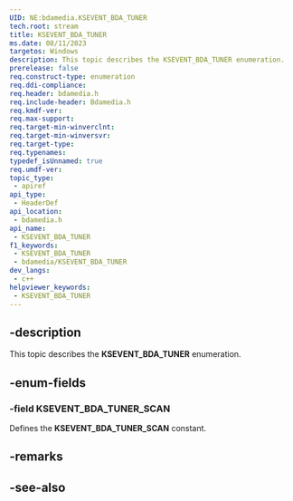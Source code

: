 ```yaml
---
UID: NE:bdamedia.KSEVENT_BDA_TUNER
tech.root: stream
title: KSEVENT_BDA_TUNER
ms.date: 08/11/2023
targetos: Windows
description: This topic describes the KSEVENT_BDA_TUNER enumeration.
prerelease: false
req.construct-type: enumeration
req.ddi-compliance: 
req.header: bdamedia.h
req.include-header: Bdamedia.h
req.kmdf-ver: 
req.max-support: 
req.target-min-winverclnt: 
req.target-min-winversvr: 
req.target-type: 
req.typenames: 
typedef_isUnnamed: true
req.umdf-ver: 
topic_type:
 - apiref
api_type:
 - HeaderDef
api_location:
 - bdamedia.h
api_name:
 - KSEVENT_BDA_TUNER
f1_keywords:
 - KSEVENT_BDA_TUNER
 - bdamedia/KSEVENT_BDA_TUNER
dev_langs:
 - c++
helpviewer_keywords:
 - KSEVENT_BDA_TUNER
---
```


## -description

This topic describes the **KSEVENT_BDA_TUNER** enumeration.

## -enum-fields

### -field KSEVENT_BDA_TUNER_SCAN

Defines the **KSEVENT_BDA_TUNER_SCAN** constant.

## -remarks

## -see-also
